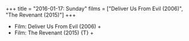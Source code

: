 +++
title = "2016-01-17: Sunday"
films = ["Deliver Us From Evil (2006)", "The Revenant (2015)"]
+++


* Film: Deliver Us From Evil (2006) +
* Film: The Revenant (2015) {T} +
